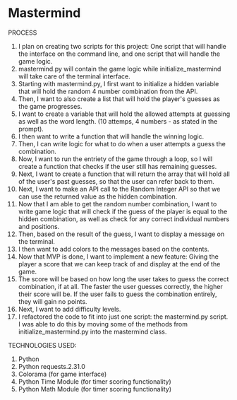 # Mastermind

PROCESS

1. I plan on creating two scripts for this project: One script that will handle the interface on the command line, and one script that will handle the game logic.
2. mastermind.py will contain the game logic while initialize_mastermind will take care of the terminal interface.
3. Starting with mastermind.py, I first want to initialize a hidden variable that will hold the random 4 number combination from the API.
4. Then, I want to also create a list that will hold the player's guesses as the game progresses.
5. I want to create a variable that will hold the allowed attempts at guessing as well as the word length. (10 attemps, 4 numbers - as stated in the prompt).
6. I then want to write a function that will handle the winning logic.
7. Then, I can write logic for what to do when a user attempts a guess the combination.
8. Now, I want to run the entriety of the game through a loop, so I will create a function that checks if the user still has remaining guesses.
9. Next, I want to create a function that will return the array that will hold all of the user's past guesses, so that the user can refer back to them.
10. Next, I want to make an API call to the Random Integer API so that we can use the returned value as the hidden combination.
11. Now that I am able to get the random number combination, I want to write game logic that will check if the guess of the player is equal to the hidden combination, as well as check for any correct individual numbers and positions.
12. Then, based on the result of the guess, I want to display a message on the terminal.
13. I then want to add colors to the messages based on the contents. 
14. Now that MVP is done, I want to implement a new feature: Giving the player a score that we can keep track of and display at the end of the game.
15. The score will be based on how long the user takes to guess the correct combination, if at all. The faster the user guesses correctly, the higher their score will be. If the user fails to guess the combination entirely, they will gain no points. 
16. Next, I want to add difficulty levels.
17. I refactored the code to fit into just one script: the mastermind.py script. I was able to do this by moving some of the methods from initialize_mastermind.py into the mastermind class. 

TECHNOLOGIES USED:
1. Python
2. Python requests.2.31.0
3. Colorama (for game interface)
4. Python Time Module (for timer scoring functionality)
5. Python Math Module (for timer scoring functionality)